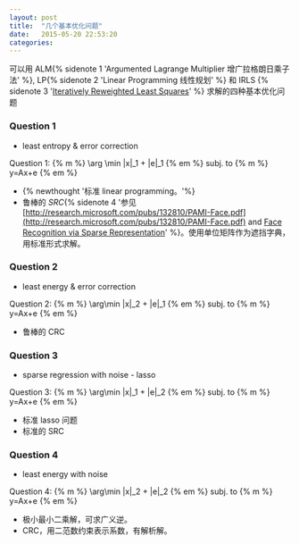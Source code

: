 ```yaml
---
layout: post
title:  "几个基本优化问题"
date:   2015-05-20 22:53:20
categories:
---
```


可以用 ALM{% sidenote 1 'Argumented Lagrange Multiplier 增广拉格朗日乘子法' %}, LP{% sidenote 2 'Linear Programming 线性规划' %} 和 IRLS {% sidenote 3 '[Iteratively Reweighted Least Squares](http://www.robotics.stanford.edu/~ang/papers/aaai06-efficientL1logisticregression.pdf)' %} 求解的四种基本优化问题

### Question 1

+ least entropy & error correction

Question 1: {% m %} \arg \min \|x\|_1 + \|e\|_1 {% em %} subj. to {% m %} y=Ax+e {% em %}

+ {% newthought '标准 linear programming。'%}
+ 鲁棒的 *SRC*{% sidenote 4  '参见 [http://research.microsoft.com/pubs/132810/PAMI-Face.pdf](http://research.microsoft.com/pubs/132810/PAMI-Face.pdf) and [Face Recognition via Sparse Representation](http://perception.csl.illinois.edu/recognition/Home.html)' %}。使用单位矩阵作为遮挡字典，用标准形式求解。

<!--more-->

### Question 2

+ least energy & error correction

Question 2: {% m %} \arg\min \|x\|_2 + \|e\|_1 {% em %} subj. to {% m %} y=Ax+e {% em %}

+ 鲁棒的 CRC

### Question 3

+ sparse regression with noise - lasso

Question 3:  {% m %} \arg\min \|x\|_1 + \|e\|_2 {% em %} subj. to {% m %} y=Ax+e {% em %}

+ 标准 lasso 问题
+ 标准的 SRC

### Question 4

+ least energy with noise

Question 4: {% m %} \arg\min \|x\|_2 + \|e\|_2 {% em %} subj. to {% m %} y=Ax+e {% em %}

+ 极小最小二乘解，可求广义逆。
+ CRC，用二范数约束表示系数，有解析解。